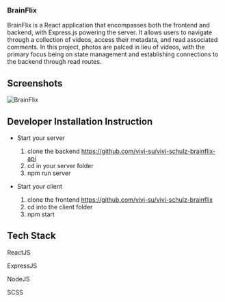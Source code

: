 ### BrainFlix
BrainFlix is a React application that encompasses both the frontend and backend, with Express.js powering the server. It allows users to navigate through a collection of videos, access their metadata, and read associated comments. In this project, photos are palced in lieu of videos, with the primary focus being on state management and establishing connections to the backend through read routes.

## Screenshots
![BrainFlix](https://github.com/vivi-su/vivi-schulz-brainflix/assets/81454201/875aab07-4cc6-46ba-b3cd-1338e60ebf18)

## Developer Installation Instruction
- Start your server
  1. clone the backend https://github.com/vivi-su/vivi-schulz-brainflix-api
  2. cd in your server folder
  3. npm run server

- Start your client
  1. clone the frontend https://github.com/vivi-su/vivi-schulz-brainflix
  2. cd into the client folder
  3. npm start

## Tech Stack
ReactJS 

ExpressJS 

NodeJS

SCSS

